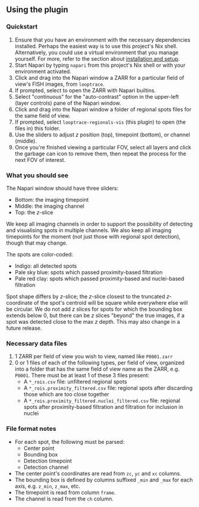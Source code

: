## Using the plugin

### Quickstart
1. Ensure that you have an environment with the necessary dependencies installed. 
Perhaps the easiest way is to use this project's Nix shell. 
Alternatively, you could use a virtual environment that you manage yourself. 
For more, refer to the section about [installation and setup](./README.md#installation-and-environment).
1. Start Napari by typing `napari` from this project's Nix shell or with your environment activated.
1. Click and drag into the Napari window a ZARR for a particular field of view's FISH images, from `looptrace`.
1. If prompted, select to open the ZARR with Napari builtins.
1. Select "continuous" for the "auto-contrast" option in the upper-left (layer controls) pane of the Napari window.
1. Click and drag into the Napari window a folder of regional spots files for the same field of view.
1. If prompted, select `looptrace-regionals-vis` (this plugin) to open (the files in) this folder.
1. Use the sliders to adjust $z$ position (top), timepoint (bottom), or channel (middle).
1. Once you're finished viewing a particular FOV, select all layers and click the garbage can icon to remove them, then repeat the process for the next FOV of interest.

### What you should see
The Napari window should have three sliders:
* Bottom: the imaging timepoint
* Middle: the imaging channel
* Top: the $z$-slice

We keep all imaging channels in order to support the possibility of detecting and visualising spots in multiple channels. We also keep all imaging timepoints for the moment (not just those with regional spot detection), though that may change. 

The spots are color-coded:
* Indigo: all detected spots
* Pale sky blue: spots which passed proximity-based filtration
* Pale red clay: spots which passed proximity-based and nuclei-based filtration

Spot shape differs by $z$-slice; the $z$-slice closest to the truncated $z$-coordinate of the spot's centroid will be square while everywhere else will be circular. We do not add $z$ slices for spots for which the bounding box extends below $0$, but there can be $z$ slices "beyond" the true images, if a spot was detected close to the max $z$ depth. This may also change in a future release.

### Necessary data files
1. 1 ZARR per field of view you wish to view, named like `P0001.zarr`
1. 0 or 1 files of each of the following types, per field of view, organized into a folder that has the same field of view name as the ZARR, e.g. `P0001`. There must be at least 1 of these 3 files present:
    - A `*_rois.csv` file: unfiltered regional spots
    - A `*_rois.proximity_filtered.csv` file: regional spots after discarding those which are too close together
    - A `*_rois.proximity_filtered.nuclei_filtered.csv` file: regional spots after proximity-based filtration and filtration for inclusion in nuclei

### File format notes
* For each spot, the following must be parsed:
    * Center point
    * Bounding box
    * Detection timepoint
    * Detection channel
* The center point's coordinates are read from `zc`, `yc` and `xc` columns.
* The bounding box is defined by columns suffixed `_min` and `_max` for each axis, e.g. `z_min`, `z_max`, etc.
* The timepoint is read from column `frame`.
* The channel is read from the `ch` column.
